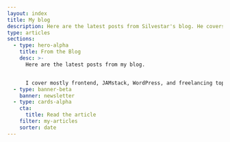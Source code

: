 ```yaml
---
layout: index
title: My blog
description: Here are the latest posts from Silvestar's blog. He covers mostly frontend, JAMstack, WordPress, and freelancing topics.
type: articles
sections:
  - type: hero-alpha
    title: From the Blog
    desc: >-
      Here are the latest posts from my blog.


      I cover mostly frontend, JAMstack, WordPress, and freelancing topics.
  - type: banner-beta
    banner: newsletter
  - type: cards-alpha
    cta:
      title: Read the article
    filter: my-articles
    sorter: date
---
```

